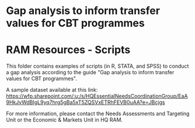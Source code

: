 # Gap analysis to inform transfer values for CBT programmes
# RAM Resources - Scripts

This folder contains examples of scripts (in R, STATA, and SPSS) to conduct a gap analysis according to the guide "Gap analysis to inform transfer values for CBT programmes".

A sample dataset available at this link: https://wfp.sharepoint.com/:u:/s/HQEssentialNeedsCoordinationGroup/EaA9HkJvWdBIgL9yq7hrg5gBa5xT5ZQSVxETRhFEVB0uAA?e=JBcjgs

For more information, please contact the Needs Assessments and Targeting Unit or the Economic & Markets Unit in HQ RAM.